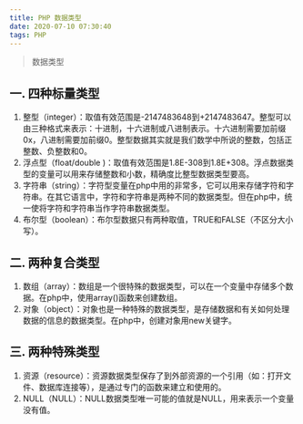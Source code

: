 ```yaml
---
title: PHP 数据类型
date: 2020-07-10 07:30:40
tags: PHP
---
```


> 数据类型

<!-- more -->


## 一. 四种标量类型
1. 整型（integer）：取值有效范围是-2147483648到+2147483647。整型可以由三种格式来表示：十进制，十六进制或八进制表示。十六进制需要加前缀0x，八进制需要加前缀0。整型数据其实就是我们数学中所说的整数，包括正整数、负整数和0。
2. 浮点型（float/double )：取值有效范围是1.8E-308到1.8E+308。浮点数据类型的变量可以用来存储整数和小数，精确度比整型数据类型要高。
3. 字符串（string）：字符型变量在php中用的非常多，它可以用来存储字符和字符串。在其它语言中，字符和字符串是两种不同的数据类型。但在php中，统一使将字符和字符串当作字符串数据类型。
4. 布尔型（boolean）：布尔型数据只有两种取值，TRUE和FALSE（不区分大小写）。

## 二. 两种复合类型
1. 数组（array）：数组是一个很特殊的数据类型，可以在一个变量中存储多个数据。在php中，使用array()函数来创建数组。
2. 对象（object）：对象也是一种特殊的数据类型，是存储数据和有关如何处理数据的信息的数据类型。在php中，创建对象用new关键字。


## 三. 两种特殊类型
1. 资源（resource）：资源数据类型保存了到外部资源的一个引用（如：打开文件、数据库连接等），是通过专门的函数来建立和使用的。
2. NULL（NULL）：NULL数据类型唯一可能的值就是NULL，用来表示一个变量没有值。